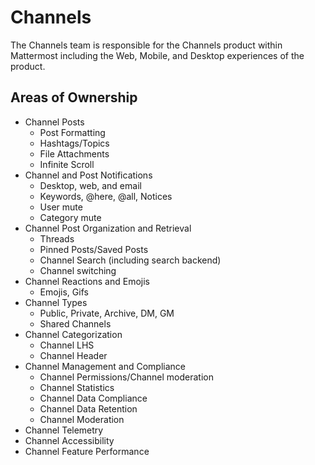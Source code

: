# Channels

The Channels team is responsible for the Channels product within Mattermost including the Web, Mobile, and Desktop experiences of the product.

## Areas of Ownership

 - Channel Posts
   - Post Formatting
   - Hashtags/Topics
   - File Attachments
   - Infinite Scroll 
 - Channel and Post Notifications
   - Desktop, web, and email
   - Keywords, @here, @all, Notices
   - User mute
   - Category mute
- Channel Post Organization and Retrieval 
  - Threads
  - Pinned Posts/Saved Posts
  - Channel Search (including search backend)
  - Channel switching
- Channel Reactions and Emojis
  - Emojis, Gifs
- Channel Types 
  - Public, Private, Archive, DM, GM
  - Shared Channels
- Channel Categorization
  - Channel LHS
  - Channel Header
- Channel Management and Compliance
  - Channel Permissions/Channel moderation
  - Channel Statistics
  - Channel Data Compliance
  - Channel Data Retention
  - Channel Moderation
- Channel Telemetry
- Channel Accessibility
- Channel Feature Performance
